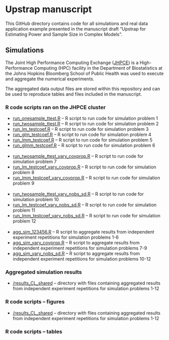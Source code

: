 
<!-- README.md is generated from README.Rmd. Please edit that file -->

# Upstrap manuscript

This GitHub directory contains code for all simulations and real data
application example presented in the manuscript draft “Upstrap for
Estimating Power and Sample Size in Complex Models”.

## Simulations

The Joint High Performance Computing Exchange
([JHPCE](https://jhpce.jhu.edu/)) is a High-Performance Computing (HPC)
facility in the Department of Biostatistics at the Johns Hopkins
Bloomberg School of Public Health was used to execute and aggregate the
numerical experiments.

The aggregated data output files are stored within this repository and
can be used to reproduce tables and files included in the manuscript.

### R code scripts ran on the JHPCE cluster

-   [run\_onesample\_ttest.R](https://github.com/martakarass/upstrap_manuscript/blob/master/numerical_experiments/R/run_onesample_ttest.R)
    – R script to run code for simulation problem 1
-   [run\_twosample\_ttest.R](https://github.com/martakarass/upstrap_manuscript/blob/master/numerical_experiments/R/run_twosample_ttest.R)
    – R script to run code for simulation problem 2
-   [run\_lm\_testcoef.R](https://github.com/martakarass/upstrap_manuscript/blob/master/numerical_experiments/R/run_lm_testcoef.R)
    – R script to run code for simulation problem 3
-   [run\_glm\_testcoef.R](https://github.com/martakarass/upstrap_manuscript/blob/master/numerical_experiments/R/run_glm_testcoef.R)
    – R script to run code for simulation problem 4
-   [run\_lmm\_testcoef.R](https://github.com/martakarass/upstrap_manuscript/blob/master/numerical_experiments/R/run_lmm_testcoef.R)
    – R script to run code for simulation problem 5
-   [run\_glmm\_testcoef.R](https://github.com/martakarass/upstrap_manuscript/blob/master/numerical_experiments/R/run_glmm_testcoef.R)
    – R script to run code for simulation problem 6 </br></br>
-   [run\_twosample\_ttest\_vary\_covprop.R](https://github.com/martakarass/upstrap_manuscript/blob/master/numerical_experiments/R/run_twosample_ttest_vary_covprop.R)
    – R script to run code for simulation problem 7
-   [run\_lm\_testcoef\_vary\_covprop.R](https://github.com/martakarass/upstrap_manuscript/blob/master/numerical_experiments/R/run_lm_testcoef_vary_covprop.R)
    – R script to run code for simulation problem 8
-   [run\_lmm\_testcoef\_vary\_covprop.R](https://github.com/martakarass/upstrap_manuscript/blob/master/numerical_experiments/R/run_lmm_testcoef_vary_covprop.R)
    – R script to run code for simulation problem 9 </br></br>
-   [run\_twosample\_ttest\_vary\_nobs\_sd.R](https://github.com/martakarass/upstrap_manuscript/blob/master/numerical_experiments/R/run_twosample_ttest_vary_nobs_sd.R)
    – R script to run code for simulation problem 10
-   [run\_lm\_testcoef\_vary\_nobs\_sd.R](https://github.com/martakarass/upstrap_manuscript/blob/master/numerical_experiments/R/run_lm_testcoef_vary_nobs_sd.R)
    – R script to run code for simulation problem 11
-   [run\_lmm\_testcoef\_vary\_nobs\_sd.R](https://github.com/martakarass/upstrap_manuscript/blob/master/numerical_experiments/R/run_lmm_testcoef_vary_nobs_sd.R)
    – R script to run code for simulation problem 12</br></br>
-   [agg\_sim\_123456.R](https://github.com/martakarass/upstrap_manuscript/blob/master/numerical_experiments/R/agg_sim_123456.R)
    – R script to aggregate results from independent experiment
    repetitions for simulation problems 1-6
-   [agg\_sim\_vary\_covprop.R](https://github.com/martakarass/upstrap_manuscript/blob/master/numerical_experiments/R/agg_sim_vary_covprop.R)
    – R script to aggregate results from independent experiment
    repetitions for simulation problems 7-9
-   [agg\_sim\_vary\_nobs\_sd.R](https://github.com/martakarass/upstrap_manuscript/blob/master/numerical_experiments/R/agg_sim_vary_nobs_sd.R)
    – R script to aggregate results from independent experiment
    repetitions for simulation problems 10-12

### Aggregated simulation results

-   [/results\_CL\_shared](https://github.com/martakarass/upstrap_manuscript/tree/master/numerical_experiments/results_CL_shared)
    – directory with files containing aggregated results from
    independent experiment repetitions for simulation problems 1-12

### R code scripts – figures

-   [/results\_CL\_shared](https://github.com/martakarass/upstrap_manuscript/tree/master/numerical_experiments/results_CL_shared)
    – directory with files containing aggregated results from
    independent experiment repetitions for simulation problems 1-12

### R code scripts – tables
